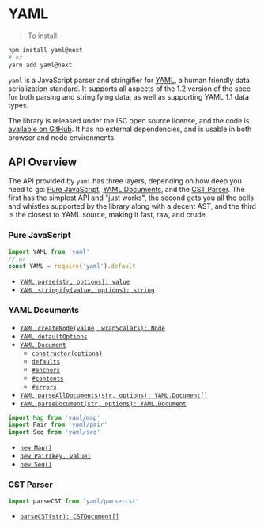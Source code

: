 # YAML

> To install:

```sh
npm install yaml@next
# or
yarn add yaml@next
```

`yaml` is a JavaScript parser and stringifier for [YAML](http://yaml.org/), a human friendly data serialization standard. It supports all aspects of the 1.2 version of the spec for both parsing and stringifying data, as well as supporting YAML 1.1 data types.

The library is released under the ISC open source license, and the code is [available on GitHub](https://github.com/eemeli/yaml/). It has no external dependencies, and is usable in both browser and node environments.

## API Overview

The API provided by `yaml` has three layers, depending on how deep you need to go: [Pure JavaScript](#pure-javascript), [YAML Documents](#yaml-documents), and the [CST Parser](#cst-parser). The first has the simplest API and "just works", the second gets you all the bells and whistles supported by the library along with a decent AST, and the third is the closest to YAML source, making it fast, raw, and crude.

<h3>Pure JavaScript</h3>

```js
import YAML from 'yaml'
// or
const YAML = require('yaml').default
```

* [`YAML.parse(str, options): value`](#yaml-parse)
* [`YAML.stringify(value, options): string`](#yaml-stringify)

<h3>YAML Documents</h3>

* [`YAML.createNode(value, wrapScalars): Node`](#creating-nodes)
* [`YAML.defaultOptions`](#options)
* [`YAML.Document`](#yaml-documents)
  * [`constructor(options)`](#creating-documents)
  * [`defaults`](#options)
  * [`#anchors`](#working-with-anchors)
  * [`#contents`](#content-nodes)
  * [`#errors`](#errors)
* [`YAML.parseAllDocuments(str, options): YAML.Document[]`](#parsing-documents)
* [`YAML.parseDocument(str, options): YAML.Document`](#parsing-documents)

```js
import Map from 'yaml/map'
import Pair from 'yaml/pair'
import Seq from 'yaml/seq'
```

* [`new Map()`](#creating-nodes)
* [`new Pair(key, value)`](#creating-nodes)
* [`new Seq()`](#creating-nodes)

<h3>CST Parser</h3>

```js
import parseCST from 'yaml/parse-cst'
```

* [`parseCST(str): CSTDocument[]`](#parsecst)
